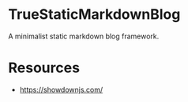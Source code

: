 # TrueStaticMarkdownBlog

A minimalist static markdown blog framework.

# Resources

- https://showdownjs.com/
